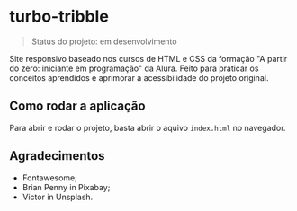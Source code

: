 # turbo-tribble

> Status do projeto: em desenvolvimento

Site responsivo baseado nos cursos de HTML e CSS da formação "A partir do zero: iniciante em programação" da Alura. Feito para praticar os conceitos aprendidos e aprimorar a acessibilidade do projeto original.

## Como rodar a aplicação

Para abrir e rodar o projeto, basta abrir o aquivo `index.html` no navegador.

## Agradecimentos

* Fontawesome;
* Brian Penny in Pixabay;
* Victor in Unsplash.
